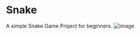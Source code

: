 # Snake
 A simple Snake Game Project for beginners.
 ![image](https://user-images.githubusercontent.com/46580949/183879220-60f6f811-3009-4af2-82ef-4e4584ccf998.png)

